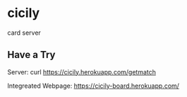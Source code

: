 # cicily

card server

## Have a Try
Server: curl https://cicily.herokuapp.com/getmatch

Integreated Webpage: https://cicily-board.herokuapp.com/

